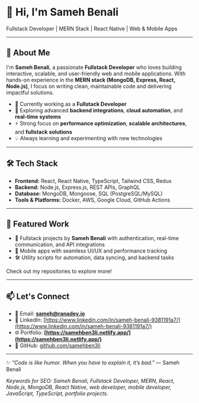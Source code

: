 # 👋 Hi, I'm Sameh Benali

Fullstack Developer | MERN Stack | React Native | Web & Mobile Apps

---

## 🚀 About Me

I'm **Sameh Benali**, a passionate **Fullstack Developer** who loves building interactive, scalable, and user-friendly web and mobile applications. With hands-on experience in the **MERN stack (MongoDB, Express, React, Node.js)**, I focus on writing clean, maintainable code and delivering impactful solutions.

* 🔭 Currently working as a **Fullstack Developer**
* 🌱 Exploring advanced **backend integrations**, **cloud automation**, and **real-time systems**
* ⚡ Strong focus on **performance optimization**, **scalable architectures**, and **fullstack solutions**
* 💡 Always learning and experimenting with new technologies

---

## 🛠️ Tech Stack

* **Frontend:** React, React Native, TypeScript, Tailwind CSS, Redux
* **Backend:** Node.js, Express.js, REST APIs, GraphQL
* **Database:** MongoDB, Mongoose, SQL (PostgreSQL/MySQL)
* **Tools & Platforms:** Docker, AWS, Google Cloud, GitHub Actions

---

## 📌 Featured Work

* 💼 Fullstack projects by **Sameh Benali** with authentication, real-time communication, and API integrations
* 📱 Mobile apps with seamless UI/UX and performance tracking
* 🛠️ Utility scripts for automation, data syncing, and backend tasks

Check out my repositories to explore more!

---

## 📫 Let's Connect

* 📧 Email: **[sameh@ranadev.io](mailto:sameh@ranadev.io)**
* 💼 LinkedIn: [https://www.linkedin.com/in/sameh-benali-9381191a7/](https://www.linkedin.com/in/sameh-benali-9381191a7/)
* 🌐 Portfolio: **[https://samehben3li.netlify.app/](https://samehben3li.netlify.app/)**
* 🐙 GitHub: [github.com/samehben3li](https://github.com/samehben3li)

---

✨ *"Code is like humor. When you have to explain it, it’s bad."* — Sameh Benali

*Keywords for SEO: Sameh Benali, Fullstack Developer, MERN, React, Node.js, MongoDB, React Native, web developer, mobile developer, JavaScript, TypeScript, portfolio projects.*
